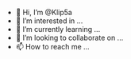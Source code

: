 - 👋 Hi, I’m @Klip5a
- 👀 I’m interested in ...
- 🌱 I’m currently learning ...
- 💞️ I’m looking to collaborate on ...
- 📫 How to reach me ...

<!---
Klip5a/Klip5a is a ✨ special ✨ repository because its `README.md` (this file) appears on your GitHub profile.
You can click the Preview link to take a look at your changes.
--->
